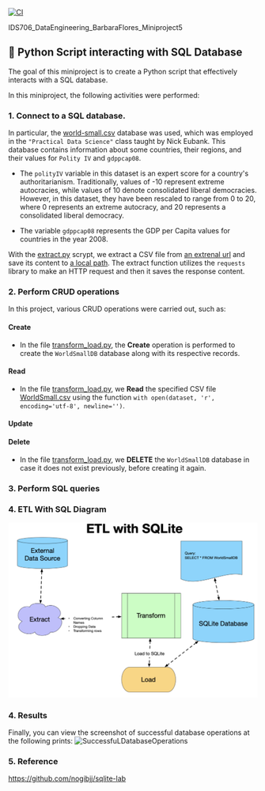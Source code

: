 
[![CI](https://github.com/nogibjj/IDS706_DataEngineering_BarbaraFlores_Miniproject5/actions/workflows/cicd.yml/badge.svg)](https://github.com/nogibjj/IDS706_DataEngineering_BarbaraFlores_Miniproject5/actions/workflows/cicd.yml)

IDS706_DataEngineering_BarbaraFlores_Miniproject5
## 📂 Python Script interacting with SQL Database

The goal of this miniproject is to create a Python script that effectively interacts with a SQL database.

In this miniproject, the following activities were performed:

### 1. Connect to a SQL database. 

In particular, the [world-small.csv](https://raw.githubusercontent.com/sejdemyr/sejdemyr.github.io/master/r-tutorials/basics/data/world-small.csv) database was used, which was employed in the `"Practical Data Science"` class taught by Nick Eubank. This database contains information about some countries, their regions, and their values for `Polity IV` and `gdppcap08`.

- The `polityIV` variable in this dataset is an expert score for a country's authoritarianism. Traditionally, values of -10 represent extreme autocracies, while values of 10 denote consolidated liberal democracies. However, in this dataset, they have been rescaled to range from 0 to 20, where 0 represents an extreme autocracy, and 20 represents a consolidated liberal democracy.

- The variable `gdppcap08` represents the GDP per Capita values for countries in the year 2008.

With the [extract.py](https://github.com/nogibjj/IDS706_DataEngineering_BarbaraFlores_Miniproject5/blob/main/mylib/extract.py) scrypt, we extract a CSV file from [an extrenal url](https://raw.githubusercontent.com/sejdemyr/sejdemyr.github.io/master/r-tutorials/basics/data/world-small.csv) and save its content to [a local path](https://github.com/nogibjj/IDS706_DataEngineering_BarbaraFlores_Miniproject5/blob/main/data/WorldSmall.csv). The extract function utilizes the `requests` library to make an HTTP request and then it saves the response content.

### 2. Perform CRUD operations

In this project, various CRUD operations were carried out, such as:

#### Create
- In the file [transform_load.py](https://github.com/nogibjj/IDS706_DataEngineering_BarbaraFlores_Miniproject5/blob/main/mylib/transform_load.py), the **Create** operation is performed to create the `WorldSmallDB` database along with its respective records. 

#### Read
- In the file [transform_load.py](https://github.com/nogibjj/IDS706_DataEngineering_BarbaraFlores_Miniproject5/blob/main/mylib/transform_load.py), we **Read** the specified CSV file [WorldSmall.csv](https://github.com/nogibjj/IDS706_DataEngineering_BarbaraFlores_Miniproject5/blob/main/data/WorldSmall.csv) using the function `with open(dataset, 'r', encoding='utf-8', newline='')`.


#### Update

#### Delete
- In the file [transform_load.py](https://github.com/nogibjj/IDS706_DataEngineering_BarbaraFlores_Miniproject5/blob/main/mylib/transform_load.py), we **DELETE** the `WorldSmallDB` database in case it does not exist previously, before creating it again.

### 3. Perform SQL queries


### 4. ETL With SQL Diagram

![ETL With SQL Diagram](https://raw.githubusercontent.com/nogibjj/IDS706_DataEngineering_BarbaraFlores_Miniproject5/main/images/ETLWithSQLite.png)


### 4. Results
Finally, you can view the screenshot of successful database operations at the following prints:
![SuccessfuLDatabaseOperations](https://raw.githubusercontent.com/nogibjj/IDS706_DataEngineering_BarbaraFlores_Miniproject5/main/images/SuccessfuLDatbaseOperations.png)

### 5. Reference
https://github.com/nogibjj/sqlite-lab
